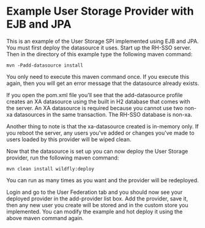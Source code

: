Example User Storage Provider with EJB and JPA
===================================================

This is an example of the User Storage SPI implemented using EJB and JPA.  You must first deploy the datasource it uses.
Start up the RH-SSO server.  Then in the directory of this example type the following maven command:

    mvn -Padd-datasource install

You only need to execute this maven command once.  If you execute this again, then you will get an error message that the datasource
already exists.

If you open the pom.xml file you'll see that the add-datasource profile creates an XA datasource using the built
in H2 database that comes with the server.  An XA datasource is required because you cannot use two non-xa datasources
in the same transaction.  The RH-SSO database is non-xa.

Another thing to note is that the xa-datasource created is in-memory only.  If you reboot the server, any users you've
added or changes you've made to users loaded by this provider will be wiped clean.

Now that the datasource is set up you can now deploy the User Storage provider, run the following maven command:

    mvn clean install wildfly:deploy

You can run as many times as you want and the provider will be redeployed.

Login and go to the User Federation tab and you should now see your deployed provider in the add-provider list box.
Add the provider, save it, then any new user you create will be stored and in the custom store you implemented.  You
can modify the example and hot deploy it using the above maven command again.

